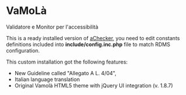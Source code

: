 VaMoLà
======

Validatore e Monitor per l'accessibilità

This is a ready installed version of [aChecker](https://github.com/aTutor/aChecker), 
you need to edit constants definitions included into __include/config.inc.php__ file to match RDMS configuration.


This custom installation got the following features:

* New Guideline called "Allegato A L. 4/04",
* Italian language translation
* Original Vamolà HTML5 theme with jQuery UI integration (v. 1.8.7)
